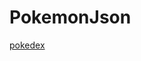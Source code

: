 # PokemonJson



[pokedex](https://github.com/rodicornelisse/frontendvoordesigners/issues?q=is%3Aissue+is%3Aclosed)
